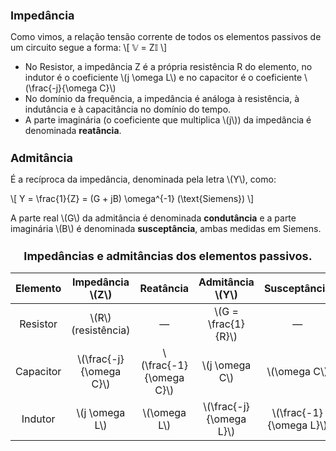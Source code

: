 <h2 style="font-size: 18px;">Impedância</h2>

<div class="footnotesize">

Como vimos, a relação tensão corrente de todos os elementos passivos de um circuito segue a forma:
\\[
𝕍 = Z𝕀
\\]

- No Resistor, a impedância Z é a própria resistência R do elemento, no indutor é o coeficiente \\(j \omega L\\) e no capacitor é o coeficiente \\(\frac{-j}{\omega C}\\)
- No domínio da frequência, a impedância é análoga à resistência, à indutância e à capacitância no domínio do tempo.
- A parte imaginária (o coeficiente que multiplica \\(j\\)) da impedância é denominada **reatância**.

</div>

<h2 style="font-size: 18px;">Admitância</h2>

<div class="footnotesize"> 

É a recíproca da impedância, denominada pela letra \\(Y\\), como:

\\[
Y = \frac{1}{Z} = (G + jB) \omega^{-1} (\text{Siemens})
\\]

A parte real \\(G\\) da admitância é denominada **condutância** e a parte imaginária \\(B\\) é denominada **susceptância**, ambas medidas em Siemens.

</div>

<h2 style="font-size: 18px; text-align: center;">Impedâncias e admitâncias dos elementos passivos.</h2>

<div class="footnotesize">

<!-- _class: ttable -->
| Elemento  |     Impedância \\(Z\\)    |         Reatância         |      Admitância \\(Y\\)    |       Susceptância       |
|:---------:|:-------------------------:|:-------------------------:|:--------------------------:|:------------------------:|
| Resistor  |   \\(R\\) (resistência)   |             —             | \\(G = \frac{1}{R}\\)      |            —             |
| Capacitor | \\(\frac{-j}{\omega C}\\) | \\(\frac{-1}{\omega C}\\) | \\(j \omega C\\)           | \\(\omega C\\)           |
| Indutor   |     \\(j \omega L\\)      |       \\(\omega L\\)      | \\(\frac{-j}{\omega L}\\)  | \\(\frac{-1}{\omega L}\\)|

</div>
